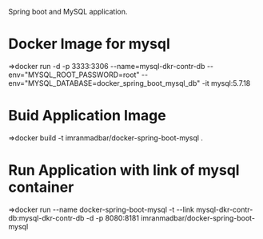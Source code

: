  Spring boot and MySQL application.


Docker Image for mysql
=======================
=>docker run -d -p 3333:3306 --name=mysql-dkr-contr-db --env="MYSQL_ROOT_PASSWORD=root" --env="MYSQL_DATABASE=docker_spring_boot_mysql_db" -it mysql:5.7.18


Buid Application Image
=======================
=>docker build -t imranmadbar/docker-spring-boot-mysql .


Run Application with link of mysql container
=======================
=>docker run --name docker-spring-boot-mysql -t --link mysql-dkr-contr-db:mysql-dkr-contr-db -d -p 8080:8181 imranmadbar/docker-spring-boot-mysql

